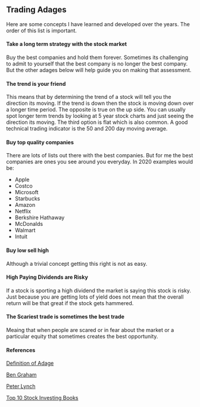 
## Trading Adages

Here are some concepts I have learned and developed over
the years.  The order of this list is important.

#### Take a long term strategy with the stock market
Buy the best companies and hold them forever.  Sometimes
its challenging to admit to yourself that the best company
is no longer the best company.  But the other adages below
will help guide you on making that assessment.

#### The trend is your friend
This means that by determining the trend of a stock will tell
you the direction its moving.  If the trend is down then the
stock is moving down over a longer time period.  The opposite
is true on the up side.  You can usually spot longer term trends
by looking at 5 year stock charts and just seeing the direction its
moving.  The third option is flat which is also common.  A good technical
trading indicator is the 50 and 200 day moving average.

#### Buy top quality companies
There are lots of lists out there with the best companies.
But for me the best companies are ones you see around you everyday.
In 2020 examples would be:
* Apple
* Costco
* Microsoft
* Starbucks
* Amazon
* Netflix
* Berkshire Hathaway
* McDonalds
* Walmart
* Intuit

#### Buy low sell high
Although a trivial concept getting this right is not as easy.

#### High Paying Dividends are Risky
If a stock is sporting a high dividend the market is saying this stock
is risky.  Just because you are getting lots of yield does not mean
that the overall return will be that great if the stock gets hammered.

#### The Scariest trade is sometimes the best trade
Meaing that when people are scared or in fear about the market or
a particular equity that sometimes creates the best opportunity.

#### References

[Definition of Adage](https://www.google.com/search?q=definition+adage&oq=definition+adage&aqs=chrome..69i57j0l7.3791j1j7&sourceid=chrome&ie=UTF-8)

[Ben Graham](https://www.google.com/search?q=ben+graham+investing+book&oq=ben+graham+investing+book&aqs=chrome..69i57j0l5.4513j0j7&sourceid=chrome&ie=UTF-8)

[Peter Lynch](https://www.google.com/search?biw=1259&bih=650&sxsrf=ALeKk01CAuqMBvW5fiBG1OahHxGf1i1wOQ%3A1586886908137&ei=_PiVXqH5B9q-0PEP5Ly9CA&q=peter+lynch+one+up+on+wall+street&oq=peter+lynch+one+up+on+wall+street&gs_lcp=CgZwc3ktYWIQAzICCAAyBwgAEBQQhwIyAggAMgIIADICCAAyAggAMgIIADICCAAyAggAMgUIABDNAjoECAAQRzoECCMQJzoFCAAQgwE6BwgjEOoCECc6BAgAEEM6BQgAEJECOgcIABCDARBDOgYIABAKEENKKQgXEiUwZzgyZzg4Zzg2Zzg4Zzg5ZzgwZzg0Zzc3ZzgwZzgwZzc4Zzc5Sh4IGBIaMGcyZzJnMmcyZzJnM2cxZzJnMWc3ZzdnMTdQiThYhocBYPuKAWgFcAJ4AIABaIgByiOSAQQ1Ni4xmAEAoAEBqgEHZ3dzLXdperABCg&sclient=psy-ab&ved=0ahUKEwih59SzvujoAhVaHzQIHWReDwEQ4dUDCAw&uact=5)

[Top 10 Stock Investing Books](https://www.google.com/search?biw=1259&bih=650&sxsrf=ALeKk007dTCR5sPyrhmsJFhXByGxnJQjaQ%3A1586886927491&ei=D_mVXqPCHeXr9AOc7aXYDg&q=top+10+stock+investing+books&oq=top+10&gs_lcp=CgZwc3ktYWIQARgAMgQIIxAnMgQIABBDMgQIABBDMgQIABBDMgQIABBDMgQIABBDMgcIABAUEIcCMgQIABBDMgQIABBDMgQIABBDOgIIADoECAAQHjoFCAAQzQI6BQgAEIMBOgUIABCRAkogCBcSHDBnODhnMTAwZzkyZzExM2c5MGc3OWcxMi0xMDNKFggYEhIwZzFnMWcxZzFnMWcxZzEyLTJQ68UCWNbMAmDU2gJoAHAAeACAAWuIAcQFkgEDNi4ymAEAoAEBqgEHZ3dzLXdpeg&sclient=psy-ab)
